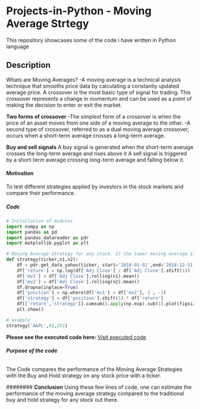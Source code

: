# **Projects-in-Python - Moving Average Strtegy**
This repository showcases some of the code i have written in Python language

##  Description
Whats are Moving Averages? 
-A moving average is a technical analysis technique that smooths price data by calculating a
 constantly updated average price.
A crossover is the most basic type of signal for trading. This crossover represents a change in momentum and can be used as a point of making the decision to enter or exit the market.

**Two forms of crossover**
-The simplest form of a crossover is when the price of an asset moves from one side of a moving  average to the other.
-A second type of crossover, referred to as a dual moving average crossover, occurs when a short-term average crosses a long-term average.

**Buy and sell signals**
A buy signal is generated when the short-term average crosses the long-term average and rises  above it
A sell signal is triggered by a short-term average crossing long-term average and falling below it.



#### **Motivation**
To test different strategies applied by investors in the stock markets and compare their performance. 


##### **Code**

```python
# Installation of modules
import numpy as np
import pandas as pd
import pandas_datareader as pdr
import matplotlib.pyplot as plt

# Moving Average Strategy for any stock. If the lower moving average is bigger than the higher moving average we buy else sell 
def strategy(ticker,n1,n2):
    df = pdr.get_data_yahoo(ticker, start='2010-01-01',end='2018-12-31')[['Adj Close']]
    df['return'] = np.log(df['Adj Close'] / df['Adj Close'].shift(1))
    df['mv1'] = df['Adj Close'].rolling(n1).mean()
    df['mv2'] = df['Adj Close'].rolling(n2).mean()
    df.dropna(inplace=True)
    df['position'] = np.where(df['mv1'] > df['mv2'], 1 , -1)
    df['strategy'] = df['position'].shift(1) * df['return']
    df[['return','strategy']].cumsum().apply(np.exp).sub(1).plot(figsize=(20, 10))
    plt.show()

# example
strategy('AAPL',42,252)

```
**Please see the executed code here:**
[Visit executed code](https://github.com/vadukia2/Projects-in-Python/blob/main/Moving%20Average%20Strategy.md)


###### **Purpose of the code**
The Code compares the performance of the Moving Average Strategies with the Buy and Hold strategy on any stock price with a ticker.  

######## **Conclusion**
Using these few lines of code, one can estimate the performance of the moving average strategy compared to the traditional buy and hold strategy for any stock out there.
